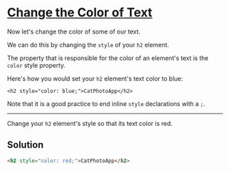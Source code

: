# [Change the Color of Text](https://learn.freecodecamp.org/responsive-web-design/basic-css/change-the-color-of-text)

Now let's change the color of some of our text.

We can do this by changing the `style` of your `h2` element.

The property that is responsible for the color of an element's text is the `color` style property.

Here's how you would set your `h2` element's text color to blue:

`<h2 style="color: blue;">CatPhotoApp</h2>`

Note that it is a good practice to end inline `style` declarations with a `;`.

---

Change your `h2` element's style so that its text color is red.

## Solution

```html
<h2 style="color: red;">CatPhotoApp</h2>
```